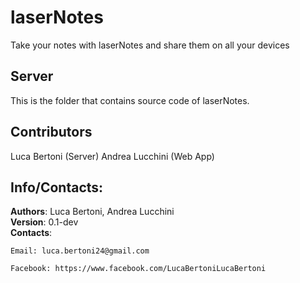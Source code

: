 # laserNotes

Take your notes with laserNotes and share them on all your devices

## Server

This is the folder that contains source code of laserNotes.

## Contributors
Luca Bertoni (Server)
Andrea Lucchini (Web App)

## Info/Contacts:
**Authors**: Luca Bertoni, Andrea Lucchini  
**Version**: 0.1-dev  
**Contacts**:  

	Email: luca.bertoni24@gmail.com

	Facebook: https://www.facebook.com/LucaBertoniLucaBertoni
